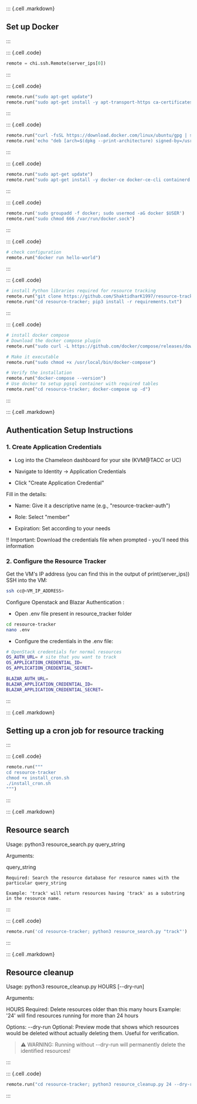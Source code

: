 ::: {.cell .markdown}
## Set up Docker
:::

::: {.cell .code}
```python
remote = chi.ssh.Remote(server_ips[0])
```
:::

::: {.cell .code}
```python
remote.run("sudo apt-get update")
remote.run("sudo apt-get install -y apt-transport-https ca-certificates curl software-properties-common")
```
:::

::: {.cell .code}
```python
remote.run("curl -fsSL https://download.docker.com/linux/ubuntu/gpg | sudo gpg --dearmor -o /usr/share/keyrings/docker-archive-keyring.gpg")
remote.run('echo "deb [arch=$(dpkg --print-architecture) signed-by=/usr/share/keyrings/docker-archive-keyring.gpg] https://download.docker.com/linux/ubuntu $(lsb_release -cs) stable" | sudo tee /etc/apt/sources.list.d/docker.list > /dev/null')
```
:::


::: {.cell .code}
```python
remote.run("sudo apt-get update")
remote.run("sudo apt-get install -y docker-ce docker-ce-cli containerd.io")
```
:::


::: {.cell .code}
```python
remote.run('sudo groupadd -f docker; sudo usermod -aG docker $USER')
remote.run("sudo chmod 666 /var/run/docker.sock")
```
:::

::: {.cell .code}
```python
# check configuration
remote.run("docker run hello-world")
```
:::

::: {.cell .code}
```python
# install Python libraries required for resource tracking
remote.run("git clone https://github.com/ShaktidharK1997/resource-tracker.git")
remote.run("cd resource-tracker; pip3 install -r requirements.txt")
```
:::

::: {.cell .code}
```python
# install docker compose 
# Download the docker compose plugin
remote.run("sudo curl -L https://github.com/docker/compose/releases/download/v2.24.5/docker-compose-linux-x86_64 -o /usr/local/bin/docker-compose")

# Make it executable
remote.run("sudo chmod +x /usr/local/bin/docker-compose")

# Verify the installation
remote.run("docker-compose --version")
# Use docker to setup pgsql container with required tables 
remote.run("cd resource-tracker; docker-compose up -d")
```
:::

::: {.cell .markdown}
## Authentication Setup Instructions
### 1. Create Application Credentials

- Log into the Chameleon dashboard for your site (KVM@TACC or UC)

- Navigate to Identity → Application Credentials

- Click "Create Application Credential"

Fill in the details:

- Name: Give it a descriptive name (e.g., "resource-tracker-auth")

- Role: Select "member"

- Expiration: Set according to your needs

!! Important: Download the credentials file when prompted - you'll need this information

### 2. Configure the Resource Tracker

Get the VM's IP address (you can find this in the output of print(server_ips))
SSH into the VM:

```bash
ssh cc@<VM_IP_ADDRESS>
```

Configure Openstack and Blazar Authentication : 

- Open .env file present in resource_tracker folder

```bash
cd resource-tracker
nano .env
```

- Configure the credentials in the .env file:
```sh
# OpenStack credentials for normal resources
OS_AUTH_URL= # site that you want to track
OS_APPLICATION_CREDENTIAL_ID=
OS_APPLICATION_CREDENTIAL_SECRET=

BLAZAR_AUTH_URL=
BLAZAR_APPLICATION_CREDENTIAL_ID=
BLAZAR_APPLICATION_CREDENTIAL_SECRET=
```
:::


::: {.cell .markdown}
## Setting up a cron job for resource tracking
:::

::: {.cell .code}
```python
remote.run("""
cd resource-tracker
chmod +x install_cron.sh
./install_cron.sh
""")
```
:::

::: {.cell .markdown}
## Resource search

Usage: python3 resource_search.py query_string 

Arguments:

  query_string      
  
    Required: Search the resource database for resource names with the particular query_string
  
    Example: 'track' will return resources having 'track' as a substring in the resource name.
:::

::: {.cell .code}
```python
remote.run('cd resource-tracker; python3 resource_search.py "track"')
```
:::


::: {.cell .markdown}
## Resource cleanup

Usage: python3 resource_cleanup.py HOURS [--dry-run]

Arguments:

  HOURS        Required: Delete resources older than this many hours
               Example: '24' will find resources running for more than 24 hours

Options:
  --dry-run    Optional: Preview mode that shows which resources would be deleted
               without actually deleting them. Useful for verification.
    
> ⚠️ WARNING: Running without --dry-run will permanently delete the identified resources!

:::

::: {.cell .code}
```python
remote.run("cd resource-tracker; python3 resource_cleanup.py 24 --dry-run")
```
:::
